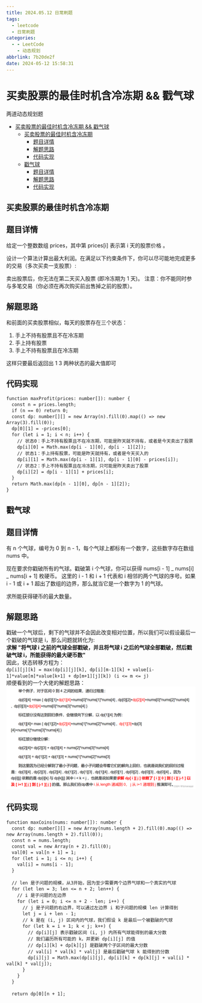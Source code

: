```yaml
---
title: 2024.05.12 日常刷题
tags:
  - leetcode
  - 日常刷题
categories:
  - - LeetCode
    - 动态规划
abbrlink: 7b20de2f
date: 2024-05-12 15:58:31
---
```


<!-- @format -->

# 买卖股票的最佳时机含冷冻期 && 戳气球

两道动态规划题

- [买卖股票的最佳时机含冷冻期 \&\& 戳气球](#买卖股票的最佳时机含冷冻期--戳气球)
  - [买卖股票的最佳时机含冷冻期](#买卖股票的最佳时机含冷冻期)
    - [题目详情](#题目详情)
    - [解题思路](#解题思路)
    - [代码实现](#代码实现)
  - [戳气球](#戳气球)
    - [题目详情](#题目详情-1)
    - [解题思路](#解题思路-1)
    - [代码实现](#代码实现-1)

## 买卖股票的最佳时机含冷冻期

## 题目详情

给定一个整数数组 prices，其中第 prices[i] 表示第 i 天的股票价格 。​

设计一个算法计算出最大利润。在满足以下约束条件下，你可以尽可能地完成更多的交易（多次买卖一支股票）:

卖出股票后，你无法在第二天买入股票 (即冷冻期为 1 天)。
注意：你不能同时参与多笔交易（你必须在再次购买前出售掉之前的股票）。

## 解题思路

和前面的买卖股票相似，每天的股票存在三个状态：

1. 手上不持有股票且不在冷冻期
2. 手上持有股票
3. 手上不持有股票且在冷冻期

这样只要最后返回出 1 3 两种状态的最大值即可

## 代码实现

```TS
function maxProfit(prices: number[]): number {
  const n = prices.length;
  if (n == 0) return 0;
  const dp: number[][] = new Array(n).fill(0).map(() => new Array(3).fill(0));
  dp[0][1] = -prices[0];
  for (let i = 1; i < n; i++) {
    // 状态0：手上不持有股票且不在冷冻期，可能是昨天就不持有，或者是今天卖出了股票
    dp[i][0] = Math.max(dp[i - 1][0], dp[i - 1][2]);
    // 状态1：手上持有股票，可能是昨天就持有，或者是今天买入的
    dp[i][1] = Math.max(dp[i - 1][1], dp[i - 1][0] - prices[i]);
    // 状态2：手上不持有股票且在冷冻期，只可能是昨天卖出了股票
    dp[i][2] = dp[i - 1][1] + prices[i];
  }
  return Math.max(dp[n - 1][0], dp[n - 1][2]);
}
```

## 戳气球

## 题目详情

有 n 个气球，编号为 0 到 n - 1，每个气球上都标有一个数字，这些数字存在数组 nums 中。

现在要求你戳破所有的气球。戳破第 i 个气球，你可以获得 nums[i - 1] _ nums[i] _ nums[i + 1] 枚硬币。 这里的 i - 1 和 i + 1 代表和 i 相邻的两个气球的序号。如果 i - 1 或 i + 1 超出了数组的边界，那么就当它是一个数字为 1 的气球。

求所能获得硬币的最大数量。

## 解题思路

戳破一个气球后，剩下的气球并不会因此改变相对位置，所以我们可以假设最后一个戳破的气球是 i，那么问题就转化为:  
**求解 "将气球 i 之前的气球全部戳破，并且将气球 i 之后的气球全部戳破，然后戳破气球 i，所能获得的最大硬币数"**  
因此，状态转移方程为：  
`dp[i][j][k] = max(dp[i][j][k], dp[i][m-1][k] + value[i-1]*value[m]*value[k+1] + dp[m+1][j][k]) (i <= m <= j)`  
顺便看到的一个大佬的解题思路：
![解题思路](../images/blog-2024-05-12-16-28-59.png)

## 代码实现

```TS
function maxCoins(nums: number[]): number {
  const dp: number[][] = new Array(nums.length + 2).fill(0).map(() => new Array(nums.length + 2).fill(0));
  const n = nums.length;
  const val = new Array(n + 2).fill(0);
  val[0] = val[n + 1] = 1;
  for (let i = 1; i <= n; i++) {
    val[i] = nums[i - 1];
  }

  // len 是子问题的规模，从3开始，因为至少需要两个边界气球和一个真实的气球
  for (let len = 3; len <= n + 2; len++) {
    // i 是子问题的左边界
    for (let i = 0; i <= n + 2 - len; i++) {
      // j 是子问题的右边界，可以通过左边界 i 和子问题的规模 len 计算得到
      let j = i + len - 1;
      // k 是在 (i, j) 区间内的气球，我们假设 k 是最后一个被戳破的气球
      for (let k = i + 1; k < j; k++) {
        // dp[i][j] 表示戳破区间 (i, j) 内所有气球能得到的最大分数
        // 我们遍历所有可能的 k，并更新 dp[i][j] 的值
        // dp[i][k] + dp[k][j] 是戳破两个子区间的最大分数
        // val[i] * val[k] * val[j] 是最后戳破气球 k 能得到的分数
        dp[i][j] = Math.max(dp[i][j], dp[i][k] + dp[k][j] + val[i] * val[k] * val[j]);
      }
    }
  }

  return dp[0][n + 1];
```
